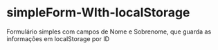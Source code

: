 # simpleForm-WIth-localStorage
Formulário simples com campos de Nome e Sobrenome, que guarda as informações em localStorage por ID
